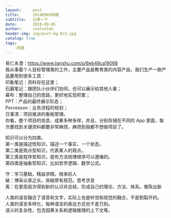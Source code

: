 ```yaml
---
layout:     post
title:      20180905网摘
subtitle:   记录一下
date:       2018-09-05
author:     coolvoldo
header-img: img/post-bg-BJJ.jpg
catalog: true
tags:
    -网摘 
---
```


易仁永澄：https://www.jianshu.com/p/6eb48ca19068  
我从事着个人目标管理类的工作，主要产品是教育类的内容产品，我们生产一款产品要用到很多工具：  
印象笔记：资料存在这里；  
石磨笔记：跟团队小伙伴们协同，也可以展示给其他人看；  
幕布：整理自己的思路，更好地实现积累；  
PPT：产品的最终展示形态；  
Porcesson：业务流程的规划；  
日事清：项目推进的看板管理。  
你看，整个项目的信息、成果多种多样，并且，分别存储在不同的 App 里面，每次要找到关键资料都要非常麻烦，麻烦到我都不想做项目了。  


知识可以分为四类。  
第一类是描述性知识，描述一个事实、一个状态。  
第二类是观点型知识，代表某人的观点。  
第三类是程序型知识，是有方法规律顺序可以遵循的。  
第四类是抽象型知识，比如哲学逻辑、数学公式。  

守：学习基础，精益求精。继承前人  
破：博采众家之长，突破原有规范。思考求变  
离：在更高层次得到新的认识并总结，形成自己的理论、方法、体系。推陈出新  


人类的语言融合了语音和文字，实际上也是听觉和视觉的融合，不是割裂开的。  
人类的语言多样化，每种语言的表达方式也千差万别。  
语义的复杂性，包含因果关系和逻辑推理的上下文等。  



